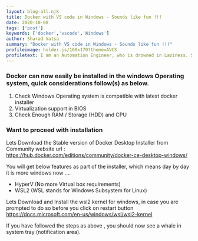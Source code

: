```yaml
---
layout: blog-all.njk
title: Docker with VS code in Windows - Sounds like fun !!!
date: 2020-10-08
tags: ['post']
keywords: ['docker','vscode','Windows']
author: Sharad Vatsa
summary: "Docker with VS code in Windows - Sounds like fun !!!"
profileimage: holder.js/160x170?theme=AVCS 
profiletext: I am an Automation Engineer, who is drowned in Laziness. So you can expect that I like to automate steps in a fashion, so that I do not need to do anything manually. Professionally I have worked with 3 of the Big 4 Banks and I provide Consulting services in DevOps and Automation. I am Community Driven and a Big time Googler.  
---
```

### Docker can now easily be installed in the windows Operating system, quick considerations follow(s) as below.

1) Check Windows Operating system is compatible with latest docker installer 
2) Virtualization support in BIOS
3) Check Enough RAM / Storage (HDD) and CPU

### Want to proceed with installation 

Lets Download the Stable version of Docker Desktop Installer from Community website url :  https://hub.docker.com/editions/community/docker-ce-desktop-windows/ 

You will get below features as part of the installer, which means day by day it is more windows now .... 
 - HyperV (No more Virtual box requirements)
 - WSL2 (WSL stands for Windows Subsystem for Linux)

Lets Download and Install the wsl2 kernel for windows, in case you are prompted to do so before you click on restart button 
https://docs.microsoft.com/en-us/windows/wsl/wsl2-kernel


If you have followed the steps as above , you should now see a whale in system tray (notification area).